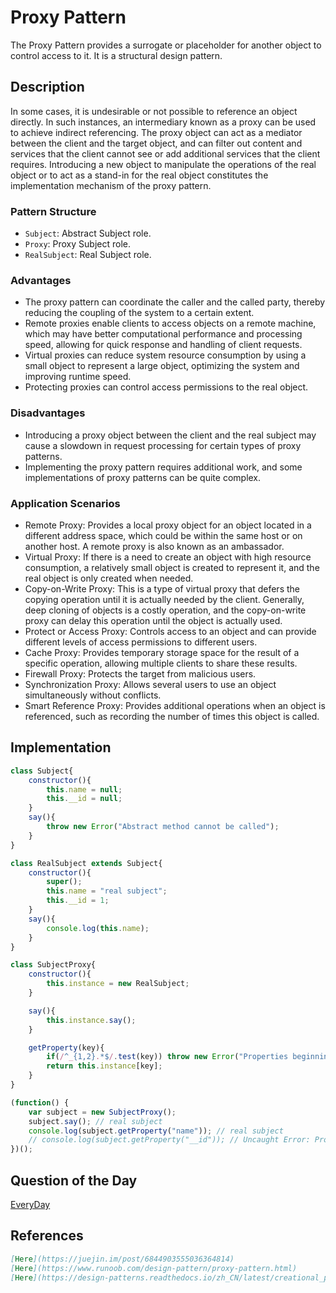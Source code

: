 # Proxy Pattern

The Proxy Pattern provides a surrogate or placeholder for another object to control access to it. It is a structural design pattern.

## Description
In some cases, it is undesirable or not possible to reference an object directly. In such instances, an intermediary known as a proxy can be used to achieve indirect referencing. The proxy object can act as a mediator between the client and the target object, and can filter out content and services that the client cannot see or add additional services that the client requires. Introducing a new object to manipulate the operations of the real object or to act as a stand-in for the real object constitutes the implementation mechanism of the proxy pattern.

### Pattern Structure
* `Subject`: Abstract Subject role.
* `Proxy`: Proxy Subject role.
* `RealSubject`: Real Subject role.

### Advantages
* The proxy pattern can coordinate the caller and the called party, thereby reducing the coupling of the system to a certain extent.
* Remote proxies enable clients to access objects on a remote machine, which may have better computational performance and processing speed, allowing for quick response and handling of client requests.
* Virtual proxies can reduce system resource consumption by using a small object to represent a large object, optimizing the system and improving runtime speed.
* Protecting proxies can control access permissions to the real object.

### Disadvantages
* Introducing a proxy object between the client and the real subject may cause a slowdown in request processing for certain types of proxy patterns.
* Implementing the proxy pattern requires additional work, and some implementations of proxy patterns can be quite complex.

### Application Scenarios
* Remote Proxy: Provides a local proxy object for an object located in a different address space, which could be within the same host or on another host. A remote proxy is also known as an ambassador.
* Virtual Proxy: If there is a need to create an object with high resource consumption, a relatively small object is created to represent it, and the real object is only created when needed.
* Copy-on-Write Proxy: This is a type of virtual proxy that defers the copying operation until it is actually needed by the client. Generally, deep cloning of objects is a costly operation, and the copy-on-write proxy can delay this operation until the object is actually used.
* Protect or Access Proxy: Controls access to an object and can provide different levels of access permissions to different users.
* Cache Proxy: Provides temporary storage space for the result of a specific operation, allowing multiple clients to share these results.
* Firewall Proxy: Protects the target from malicious users.
* Synchronization Proxy: Allows several users to use an object simultaneously without conflicts.
* Smart Reference Proxy: Provides additional operations when an object is referenced, such as recording the number of times this object is called.

## Implementation

```javascript
class Subject{
    constructor(){
        this.name = null;
        this.__id = null;
    }
    say(){
        throw new Error("Abstract method cannot be called");
    }
}

class RealSubject extends Subject{
    constructor(){
        super();
        this.name = "real subject";
        this.__id = 1;
    }
    say(){
        console.log(this.name);
    }
}

class SubjectProxy{
    constructor(){
        this.instance = new RealSubject;
    }

    say(){
        this.instance.say();
    }

    getProperty(key){
        if(/^_{1,2}.*$/.test(key)) throw new Error("Properties beginning with _ or __ are not allowed to be accessed");
        return this.instance[key];
    }
}

(function() {
    var subject = new SubjectProxy();
    subject.say(); // real subject
    console.log(subject.getProperty("name")); // real subject
    // console.log(subject.getProperty("__id")); // Uncaught Error: Properties beginning with _ or __ are not allowed to be accessed
})();
```

## Question of the Day
[EveryDay](https://github.com/WindrunnerMax/EveryDay)

## References

```markdown
[Here](https://juejin.im/post/6844903555036364814)
[Here](https://www.runoob.com/design-pattern/proxy-pattern.html)
[Here](https://design-patterns.readthedocs.io/zh_CN/latest/creational_patterns/singleton.html)
```